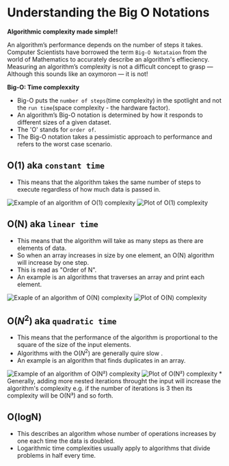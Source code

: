 # Understanding the Big O Notations

**Algorithmic complexity made simple!!**

An algorithm’s performance depends on the number of steps it takes. Computer Scientists have borrowed the term `Big-O Notataion` from the world of Mathematics to accurately describe an algorithm's effieciency.
Measuring an algorithm’s complexity is not a difficult concept to grasp — Although this sounds like an oxymoron — it is not!

**Big-O: Time complexxity**
* Big-O puts the `number of steps`(time complexity) in the spotlight and not the `run time`(space complexity - the hardware factor).
* An algorithm’s Big-O notation is determined by how it responds to different sizes of a given dataset. 
* The 'O' stands for `order of`.
* The Big-O notation takes a pessimistic approach to performance and refers to the worst case scenario.

## O(1) aka `constant time`
*  This means that the algorithm takes the same number of steps to execute regardless of how much data is passed in.
<img title="Example of an algorithm of O(1) complexity" src="https://miro.medium.com/v2/resize:fit:1100/format:webp/1*eX2vo735WWU35Sz3usNCzQ.png"/>
<img title="Plot of O(1) complexity" src="https://miro.medium.com/v2/resize:fit:750/format:webp/1*MH3BmdZKRuqHyLNnaI9eRg.png"/>

## O(N) aka `linear time`
* This means that the algorithm will take as many steps as there are elements of data. 
* So when an array increases in size by one element, an O(N) algorithm will increase by one step.
* This is read as "Order of N".
* An example is an algorithms that traverses an array and print each element.
<img title="Exaple of an algorithm of O(N) complexity" src="https://miro.medium.com/v2/resize:fit:1100/format:webp/1*rLwlvwOyBCkioaW9Pbdb1Q.png"/>
<img title="Plot of O(N) complexity" src="https://miro.medium.com/v2/resize:fit:750/format:webp/1*onjErRnvJBpEfFbTdFjw2Q.png"/>


## O($N^2$) aka `quadratic time`
* This means that the performance of the algorithm is proportional to the square of the size of the input elements. 
* Algorithms with the O($N^2$) are generally quire slow
.
* An example is an algorithm that finds duplicates in an array.
<img title="Example of an algorithm of O(N²) complexity" src="https://miro.medium.com/v2/resize:fit:1100/format:webp/1*w14fnGabon9wj5BAazWNbg.png"/>
<img title="Plot of O(N²) complexity" src="https://miro.medium.com/v2/resize:fit:750/format:webp/1*h34O9norWzUHK2hmoRgn5g.png"/>
* Generally, adding more nested iterations throught the input will increase the algorithm's complexity e.g. if the number of iterations is 3 then its complexity will be O(N³) and so forth.

## O(logN)
* This describes an algorithm whose number of operations increases by one each time the data is doubled.
* Logarithmic time complexities usually apply to algorithms that divide problems in half every time.

